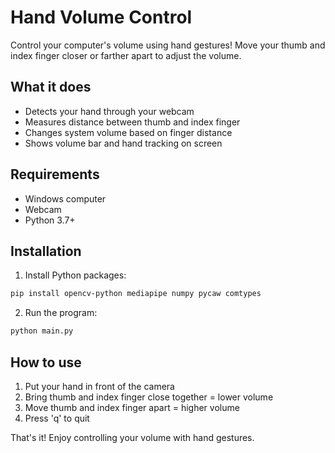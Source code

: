 # Hand Volume Control

Control your computer's volume using hand gestures! Move your thumb and index finger closer or farther apart to adjust the volume.

## What it does

- Detects your hand through your webcam
- Measures distance between thumb and index finger
- Changes system volume based on finger distance
- Shows volume bar and hand tracking on screen

## Requirements

- Windows computer
- Webcam
- Python 3.7+

## Installation

1. Install Python packages:
```bash
pip install opencv-python mediapipe numpy pycaw comtypes
```

2. Run the program:
```bash
python main.py
```

## How to use

1. Put your hand in front of the camera
2. Bring thumb and index finger close together = lower volume
3. Move thumb and index finger apart = higher volume
4. Press 'q' to quit


That's it! Enjoy controlling your volume with hand gestures.
